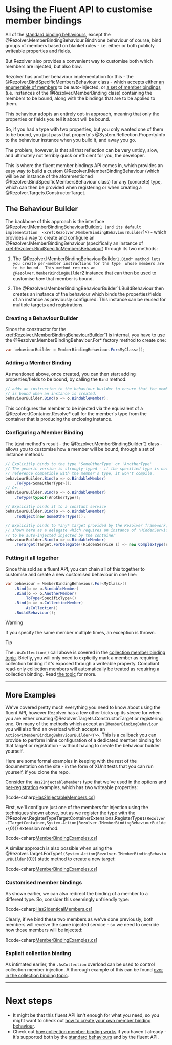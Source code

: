 ﻿# Using the Fluent API to customise member bindings

All of the [standard binding behaviours](index.md#standard-behaviours), except the 
@Rezolver.MemberBindingBehaviour.BindNone behaviour of course, bind groups of members based on blanket
rules - i.e. either or both publicly writeable properties and fields.

But Rezolver also provides a convenient way to customise both which members are injected, but also *how*.

Rezolver has another behaviour implementation for this - the @Rezolver.BindSpecificMembersBehaviour class - which 
accepts either [an enumerable of members](xref:Rezolver.BindSpecificMembersBehaviour.%23ctor(System.Collections.Generic.IEnumerable{System.Reflection.MemberInfo})) 
to be auto-injected, or 
[a set of member bindings](xref:Rezolver.BindSpecificMembersBehaviour.%23ctor(System.Collections.Generic.IEnumerable{Rezolver.MemberBinding}))
(i.e. instances of the @Rezolver.MemberBinding class) containing the members to be bound, along with the bindings that are to be applied to them.

This behaviour adopts an entirely opt-in approach, meaning that only the properties or fields you tell it about will be
bound.

So, if you had a type with two properties, but you only wanted one of them to be bound, you just pass
that property's @System.Reflection.PropertyInfo to the behaviour instance when you build it, and away you go.

The problem, however, is that all that reflection can be very untidy, slow, and ultimately not terribly
quick or efficient for you, the developer.

This is where the fluent member bindings API comes in, which provides an easy way to build a custom 
@Rezolver.IMemberBindingBehaviour (which will be an instance of the aforementioned @Rezolver.BindSpecificMembersBehaviour
class) for any (concrete) type, which can then be provided when registering or when creating a @Rezolver.Targets.ConstructorTarget.  

## The Behaviour Builder

The backbone of this approach is the interface @Rezolver.IMemberBindingBehaviourBuilder`1 (and its default implementation 
<xref:Rezolver.MemberBindingBehaviourBuilder`1>) - which provides a way to create and configure an @Rezolver.IMemberBindingBehaviour 
(specifically an instance of <xref:Rezolver.BindSpecificMembersBehaviour>) through its two methods:

1) The @Rezolver.IMemberBindingBehaviourBuilder`1.Bind* method lets you create per-member instructions for the type 
whose members are to be bound.  This method returns an @Rezolver.MemberBindingBuilder`2 instance that can then be used
to customise *how* that member is bound.

2) The @Rezolver.IMemberBindingBehaviourBuilder`1.BuildBehaviour then creates an instance of the behaviour which 
binds the properties/fields of an instance as previously configured.  This instance can be reused for multiple
targets and registrations.

### Creating a Behaviour Builder

Since the constructor for the <xref:Rezolver.MemberBindingBehaviourBuilder`1> is internal, you have to use the 
@Rezolver.MemberBindingBehaviour.For* factory method to create one:

```cs
var behaviourBuilder = MemberBindingBehaviour.For<MyClass>();
```

### Adding a Member Binding

As mentioned above, once created, you can then start adding properties/fields to be bound, by calling the `Bind` method:

```cs
// adds an instruction to the behaviour builder to ensure that the member 'BindableMember'
// is bound when an instance is created.  
behaviourBuilder.Bind(o => o.BindableMember);
```

This configures the member to be injected via the equivalent of a @Rezolver.IContainer.Resolve* call for 
the member's type from the container that is producing the enclosing instance.

### Configuring a Member Binding

The `Bind` method's result - the @Rezolver.MemberBindingBuilder`2 class - allows you to customise how a member 
will be bound, through a set of instance methods:

```cs
// Explicitly binds to the type 'SomeOtherType' or 'AnotherType'
// The generic version is strongly-typed - if the specified type is not 
// reference compatible with the member's type, it won't compile.
behaviourBuilder.Bind(o => o.BindableMember)
    .ToType<SomeOtherType>();
// Or...
behaviourBuilder.Bind(o => o.BindableMember)
    .ToType(typeof(AnotherType));

// Explicitly binds it to a constant service
behaviourBuilder.Bind(o => o.BindableMember)
    .ToObject(new SomeOtherType());

// Explicitly binds to *any* target provided by the Rezolver framework,
// shown here as a delegate which requires an instance of 'HiddenService' 
// to be auto-injected injected by the container
behaviourBuilder.Bind(o => o.BindableMember)
    .ToTarget(Target.ForDelegate((HiddenService s) => new ComplexType(s)));
```

### Putting it all together

Since this sold as a fluent API, you can chain all of this together to customise and create a new 
customised behaviour in one line:

```cs
var behaviour = MemberBindingBehaviour.For<MyClass>()
    .Bind(o => o.BindableMember)
    .Bind(o => o.AnotherMember)
        .ToType<SpecificType>()
    .Bind(o => o.CollectionMember)
        .AsCollection()
    .BuildBehaviour();
```

> [!WARNING]
> If you specify the same member multiple times, an exception is thrown.

> [!TIP]
> The `.AsCollection()` call above is covered in the [collection member binding topic](collections.md).  Briefly,
> you will only need to explicitly mark a member as requiring collection binding if it's exposed through a
> writeable property.  Compliant read-only collection members will automatically be treated as requiring 
> a collection binding.  Read [the topic](collections.md) for more.

* * *

## More Examples

We've covered pretty much everything you need to know about using the fluent API, however Rezolver has a few
other tricks up its sleeve for when you are either creating @Rezolver.Targets.ConstructorTarget or registering 
one.  On many of the methods which accept an `IMemberBindingBehaviour` you will also find an overload 
which accepts an `Action<IMemberBindingBehaviourBuilder<T>>`.  This is a callback you can provide to perform
inline configuration of a dedicated member binding for that target or registration - without having to create
the behaviour builder yourself.

Here are some formal examples in keeping with the rest of the documentation on the site - in the form of XUnit 
tests that you can run yourself, if you clone the repo.

Consider the `Has2InjectableMembers` type that we've used in the [options](options.md) and 
[per-registration](per-registration.md) examples, which has two writeable properties:

[!code-csharp[Has2InjectableMembers.cs](../../../../../test/Rezolver.Tests.Examples/Types/Has2InjectableMembers.cs#example)]

First, we'll configure just one of the members for injection using the techniques shown above, but as we
register the type with the @Rezolver.RegisterTypeTargetContainerExtensions.RegisterType``1(Rezolver.ITargetContainer,System.Action{Rezolver.IMemberBindingBehaviourBuilder{``0}})
extension method:

[!code-csharp[MemberBindingExamples.cs](../../../../../test/Rezolver.Tests.Examples/MemberBindingExamples.cs#example6)]

A similar approach is also possible when using the 
@Rezolver.Target.ForType``1(System.Action{Rezolver.IMemberBindingBehaviourBuilder{``0}}) static method to create
a new target:

[!code-csharp[MemberBindingExamples.cs](../../../../../test/Rezolver.Tests.Examples/MemberBindingExamples.cs#example7)]

### Customised member bindings

As shown earlier, we can also redirect the binding of a member to a different type.  So, consider this seemingly 
unfriendly type:

[!code-csharp[Has2IdenticalMembers.cs](../../../../../test/Rezolver.Tests.Examples/Types/Has2IdenticalMembers.cs#example)]

Clearly, if we bind these two members as we've done previously, both members will receive the same injected
service - so we need to override how those members will be injected:

[!code-csharp[MemberBindingExamples.cs](../../../../../test/Rezolver.Tests.Examples/MemberBindingExamples.cs#example8)]

### Explicit collection binding

As intimated earlier, the `.AsCollection` overload can be used to control collection member injection.  A thorough 
example of this can be found [over in the collection binding topic](collections.md#explicit-injection-fluent-api).

* * *

# Next steps

- It might be that this fluent API isn't enough for what you need, so you might want to check out 
[how to create your own member binding behaviour](custom.md).
- Check out [how collection member binding works](collections.md) if you haven't already - it's supported both
by the [standard behaviours](index.md#standard-behaviours) and by the fluent API.